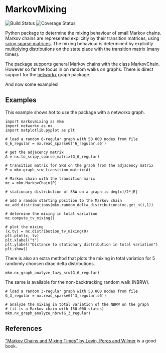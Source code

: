 # MarkovMixing

![Build Status](https://travis-ci.org/sbordt/markovmixing.svg?branch=master) 
![Coverage Status](https://coveralls.io/repos/sbordt/markovmixing/badge.svg?branch=master&service=github)

Python package to determine the mixing behaviour of small Markov chains. Markov chains are represented explicitly by their transition matrices, using [scipy sparse matrices](https://docs.scipy.org/doc/scipy-0.14.0/reference/sparse.html). The mixing behaviour is determined by explicitly multiplying distributions on the state place with the transition matrix (many times). 

The package supports general Markov chains with the class MarkovChain. However so far the focus in on random walks on graphs. There is direct support for the [networkx](https://networkx.github.io/) graph package.
    
And now some examples!
    
## Examples
This example shows hot to use the package with a networkx graph.

    import markovmixing as mkm
    import networkx as nx
    import matplotlib.pyplot as plt

    # load a random 6-regular graph with 50.000 nodes from file
    G_6_regular = nx.read_sparse6('6_regular.s6')

    # get the adjacency matrix
    A = nx.to_scipy_sparse_matrix(G_6_regular)

    # transition matrix for SRW on the graph from the adjacency matrix 
    P = mkm.graph_srw_transition_matrix(A)

    # Markov chain with the transition marix
    mc = mkm.MarkovChain(P)

    # stationary distribution of SRW on a graph is deg(x)/2*|E|

    # add a random starting position to the Markov chain
    mc.add_distributions(mkm.random_delta_distributions(mc.get_n(),1))

    # determine the mixing in total variation 
    mc.compute_tv_mixing()

    # plot the mixing
    (x,tv) = mc.distribution_tv_mixing(0)
    plt.plot(x, tv)
    plt.xlabel("t")
    plt.ylabel("Distance to stationary distribution in total variation")
    plt.show()

There is also an extra method that plots the mixing in total
variation for 5 randomly choosen dirac delta distributions.

    mkm.nx_graph_analyze_lazy_srw(G_6_regular)

The same is available for the non-backtracking random walk (NBRW).

    # load a random 3-regular graph with 50.000 nodes from file
    G_3_regular = nx.read_sparse6('3_regular.s6')

    # analyze the mixing in total variation of the NBRW on the graph 
    # (it is a Markov chain with 150.000 states)
    mkm.nx_graph_analyze_nbrw(G_3_regular)

## References

["Markov Chains and Mixing Times" by Levin, Peres and Wilmer](http://pages.uoregon.edu/dlevin/MARKOV/markovmixing.pdf) is a good book.